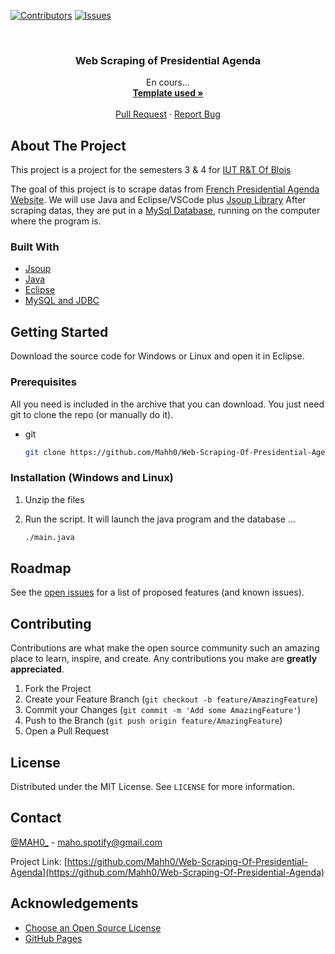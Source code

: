 [![Contributors][contributors-shield]][contributors-url]
[![Issues][issues-shield]][issues-url]

<!-- PROJECT LOGO -->
<br />
  <h3 align="center">Web Scraping of Presidential Agenda</h3>

  <p align="center">
    En cours...
    <br />
    <a href="https://github.com/othneildrew/Best-README-Template"><strong>Template used »</strong></a>
    <br />
    <br />
    <a href="https://github.com/Mahh0/Web-Scraping-Of-Presidential-Agenda/pulls">Pull Request</a>
    ·
    <a href="https://github.com/Mahh0/Web-Scraping-Of-Presidential-Agenda/issues">Report Bug</a>
  </p>
</div>


<!-- ABOUT THE PROJECT -->
## About The Project

This project is a project for the semesters 3 & 4 for <a href="https://iut-blois.univ-tours.fr/version-francaise/formations/dut-reseaux-et-telecommunications">IUT R&T Of Blois</a>

The goal of this project is to scrape datas from <a href="https://www.elysee.fr/agenda">French Presidential Agenda Website</a>. We will use Java and Eclipse/VSCode plus  <a href="https://jsoup.org/">Jsoup Library</a>
After scraping datas, they are put in a <a href="https://www.mysql.com/fr/">MySql Database</a>, running on the computer where the program is.

### Built With

* [Jsoup](https://jsoup.org/)
* [Java](https://www.java.com/fr/)
* [Eclipse](https://www.eclipse.org/downloads/)
* [MySQL and JDBC](https://dev.mysql.com/downloads/)


<!-- GETTING STARTED -->
## Getting Started

Download the source code for Windows or Linux and open it in Eclipse.

### Prerequisites

All you need is included in the archive that you can download. You just need git to clone the repo (or manually do it).
* git
  ```sh
  git clone https://github.com/Mahh0/Web-Scraping-Of-Presidential-Agenda
  ```

### Installation (Windows and Linux)

1. Unzip the files

2. Run the script. It will launch the java program and the database ... 
   ```sh
   ./main.java
   ```


<!-- ROADMAP -->
## Roadmap

See the [open issues](https://github.com/othneildrew/Best-README-Template/issues) for a list of proposed features (and known issues).



<!-- CONTRIBUTING -->
## Contributing

Contributions are what make the open source community such an amazing place to learn, inspire, and create. Any contributions you make are **greatly appreciated**.

1. Fork the Project
2. Create your Feature Branch (`git checkout -b feature/AmazingFeature`)
3. Commit your Changes (`git commit -m 'Add some AmazingFeature'`)
4. Push to the Branch (`git push origin feature/AmazingFeature`)
5. Open a Pull Request



<!-- LICENSE -->
## License

Distributed under the MIT License. See `LICENSE` for more information.


<!-- CONTACT -->
## Contact

[@MAH0_](https://twitter.com/MAH0_) - maho.spotify@gmail.com

Project Link: [https://github.com/Mahh0/Web-Scraping-Of-Presidential-Agenda](https://github.com/Mahh0/Web-Scraping-Of-Presidential-Agenda)



<!-- ACKNOWLEDGEMENTS -->
## Acknowledgements
* [Choose an Open Source License](https://choosealicense.com)
* [GitHub Pages](https://pages.github.com)

<!-- MARKDOWN LINKS & IMAGES -->
<!-- https://www.markdownguide.org/basic-syntax/#reference-style-links -->
[contributors-shield]: https://img.shields.io/github/contributors/othneildrew/Best-README-Template.svg?style=for-the-badge
[contributors-url]: https://github.com/othneildrew/Best-README-Template/graphs/contributors
[forks-shield]: https://img.shields.io/github/forks/othneildrew/Best-README-Template.svg?style=for-the-badge
[forks-url]: https://github.com/othneildrew/Best-README-Template/network/members
[stars-shield]: https://img.shields.io/github/stars/othneildrew/Best-README-Template.svg?style=for-the-badge
[stars-url]: https://github.com/othneildrew/Best-README-Template/stargazers
[issues-shield]: https://img.shields.io/github/issues/othneildrew/Best-README-Template.svg?style=for-the-badge
[issues-url]: https://github.com/othneildrew/Best-README-Template/issues
[license-shield]: https://img.shields.io/github/license/othneildrew/Best-README-Template.svg?style=for-the-badge
[license-url]: https://github.com/othneildrew/Best-README-Template/blob/master/LICENSE.txt
[linkedin-shield]: https://img.shields.io/badge/-LinkedIn-black.svg?style=for-the-badge&logo=linkedin&colorB=555
[linkedin-url]: https://linkedin.com/in/othneildrew
[product-screenshot]: images/screenshot.png
